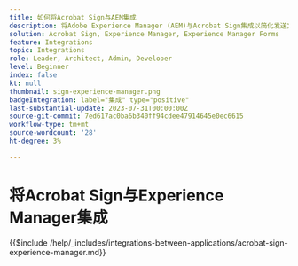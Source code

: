 ```yaml
---
title: 如何将Acrobat Sign与AEM集成
description: 将Adobe Experience Manager (AEM)与Acrobat Sign集成以简化发送文档以供签名。
solution: Acrobat Sign, Experience Manager, Experience Manager Forms
feature: Integrations
topic: Integrations
role: Leader, Architect, Admin, Developer
level: Beginner
index: false
kt: null
thumbnail: sign-experience-manager.png
badgeIntegration: label="集成" type="positive"
last-substantial-update: 2023-07-31T00:00:00Z
source-git-commit: 7ed617ac0ba6b340ff94cdee47914645e0ec6615
workflow-type: tm+mt
source-wordcount: '28'
ht-degree: 3%

---
```



# 将Acrobat Sign与Experience Manager集成

{{$include /help/_includes/integrations-between-applications/acrobat-sign-experience-manager.md}}

